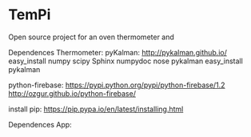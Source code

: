 # TemPi
Open source project for an oven thermometer and 


Dependences Thermometer:
pyKalman: http://pykalman.github.io/
	easy_install numpy scipy Sphinx numpydoc nose pykalman
	easy_install pykalman

python-firebase: https://pypi.python.org/pypi/python-firebase/1.2
		 http://ozgur.github.io/python-firebase/

install pip: https://pip.pypa.io/en/latest/installing.html



Dependences App:
